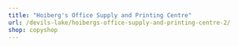 ```yaml
---
title: "Hoiberg's Office Supply and Printing Centre"
url: /devils-lake/hoibergs-office-supply-and-printing-centre-2/
shop: copyshop
---
```

